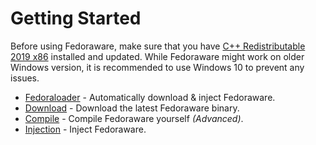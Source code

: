 # Getting Started

Before using Fedoraware, make sure that you have [C++ Redistributable 2019 x86](https://aka.ms/vs/17/release/vc_redist.x86.exe) installed and updated.
While Fedoraware might work on older Windows version, it is recommended to use Windows 10 to prevent any issues.

- [Fedoraloader](fedoraloader.md) - Automatically download & inject Fedoraware.
- [Download](download.md) - Download the latest Fedoraware binary.
- [Compile](compile.md) - Compile Fedoraware yourself *(Advanced)*.
- [Injection](inject.md) - Inject Fedoraware.
